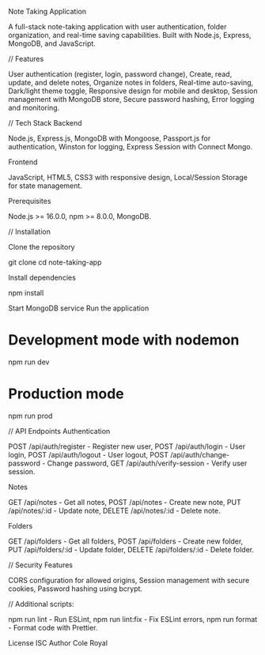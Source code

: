 Note Taking Application

A full-stack note-taking application with user authentication, folder organization, and real-time saving capabilities. Built with Node.js, Express, MongoDB, and JavaScript.

// Features

User authentication (register, login, password change),
Create, read, update, and delete notes,
Organize notes in folders,
Real-time auto-saving,
Dark/light theme toggle,
Responsive design for mobile and desktop,
Session management with MongoDB store,
Secure password hashing,
Error logging and monitoring.

// Tech Stack
Backend

Node.js,
Express.js,
MongoDB with Mongoose,
Passport.js for authentication,
Winston for logging,
Express Session with Connect Mongo.

Frontend

JavaScript,
HTML5,
CSS3 with responsive design,
Local/Session Storage for state management.

Prerequisites

Node.js >= 16.0.0,
npm >= 8.0.0,
MongoDB.

// Installation

Clone the repository

git clone <repository-url>
cd note-taking-app

Install dependencies

npm install

Start MongoDB service
Run the application

# Development mode with nodemon
npm run dev

# Production mode
npm run prod

// API Endpoints
Authentication

POST /api/auth/register - Register new user,
POST /api/auth/login - User login,
POST /api/auth/logout - User logout,
POST /api/auth/change-password - Change password,
GET /api/auth/verify-session - Verify user session.

Notes

GET /api/notes - Get all notes,
POST /api/notes - Create new note,
PUT /api/notes/:id - Update note,
DELETE /api/notes/:id - Delete note.

Folders

GET /api/folders - Get all folders,
POST /api/folders - Create new folder,
PUT /api/folders/:id - Update folder,
DELETE /api/folders/:id - Delete folder.

// Security Features

CORS configuration for allowed origins,
Session management with secure cookies,
Password hashing using bcrypt.


// Additional scripts:

npm run lint - Run ESLint,
npm run lint:fix - Fix ESLint errors,
npm run format - Format code with Prettier.

License
ISC
Author
Cole Royal
